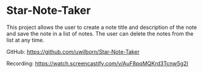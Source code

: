 # Star-Note-Taker

This project allows the user to create a note title and description of the note and save the note in a list of notes. The user can delete the notes from the list at any time.

GitHub:
https://github.com/uwilborn/Star-Note-Taker

Recording: 
https://watch.screencastify.com/v/AuF8pqMQKrd3Tcnw5g2I

